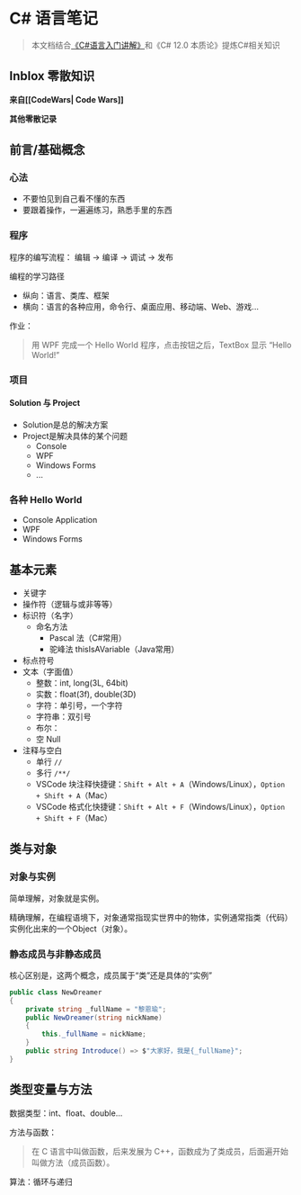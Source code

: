 # C# 语言笔记
> 本文档结合[《C#语言入门讲解》](https://www.bilibili.com/video/BV1wx411K7rb)和《C# 12.0 本质论》提炼C#相关知识


## Inblox 零散知识
**来自[[CodeWars| Code Wars]]**

**其他零散记录**

## 前言/基础概念
### 心法
- 不要怕见到自己看不懂的东西
- 要跟着操作，一遍遍练习，熟悉手里的东西
### 程序
程序的编写流程：
编辑 -> 编译 -> 调试 -> 发布

编程的学习路径
- 纵向：语言、类库、框架
- 横向：语言的各种应用，命令行、桌面应用、移动端、Web、游戏...

作业：
> 用 WPF 完成一个 Hello World 程序，点击按钮之后，TextBox 显示 “Hello World!”

### 项目
#### Solution 与 Project
- Solution是总的解决方案
- Project是解决具体的某个问题
  - Console
  - WPF
  - Windows Forms
  - ...

### 各种 Hello World
- Console Application
- WPF
- Windows Forms
## 基本元素
- 关键字
- 操作符（逻辑与或非等等）
- 标识符（名字）
  - 命名方法
    - Pascal 法（C#常用）
    - 驼峰法 thisIsAVariable（Java常用）
- 标点符号
- 文本（字面值）
  - 整数：int, long(3L, 64bit)
  - 实数：float(3f), double(3D)
  - 字符：单引号，一个字符
  - 字符串：双引号
  - 布尔：
  - 空 Null
- 注释与空白
  - 单行 `//`
  - 多行 `/**/`
  - VSCode 块注释快捷键：`Shift + Alt + A`（Windows/Linux），`Option + Shift + A`（Mac）
  - VSCode 格式化快捷键：`Shift + Alt + F`（Windows/Linux），`Option + Shift + F`（Mac）


## 类与对象

### 对象与实例
简单理解，对象就是实例。

精确理解，在编程语境下，对象通常指现实世界中的物体，实例通常指类（代码）实例化出来的一个Object（对象）。

### 静态成员与非静态成员
核心区别是，这两个概念，成员属于“类”还是具体的“实例”

```csharp
public class NewDreamer
{
    private string _fullName = "黎恩瑜";
    public NewDreamer(string nickName)
    {
        this._fullName = nickName;
    }
    public string Introduce() => $"大家好，我是{_fullName}";
}
```

## 类型变量与方法
数据类型：int、float、double...

方法与函数：
> 在 C 语言中叫做函数，后来发展为 C++，函数成为了类成员，后面遍开始叫做方法（成员函数）。

算法：循环与递归